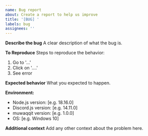 ```yaml
---
name: Bug report
about: Create a report to help us improve
title: '[BUG] '
labels: bug
assignees: ''
---
```


**Describe the bug**
A clear description of what the bug is.

**To Reproduce**
Steps to reproduce the behavior:
1. Go to '...'
2. Click on '....'
3. See error

**Expected behavior**
What you expected to happen.

**Environment:**
 - Node.js version: [e.g. 18.16.0]
 - Discord.js version: [e.g. 14.11.0]
 - muwaqqit version: [e.g. 1.0.0]
 - OS: [e.g. Windows 10]

**Additional context**
Add any other context about the problem here.